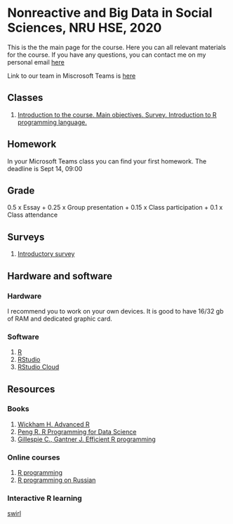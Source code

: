 # Nonreactive and Big Data in Social Sciences, NRU HSE, 2020

This is the the main page for the course. Here you can all relevant materials for the course.
If you have any questions, you can contact me on my personal email [here](mailto:debesergopotes12@gmail.com?subject=NBD_2020)

Link to our team in Miscrosoft Teams is [here](https://teams.microsoft.com/l/team/19%3a4d798a99a1da475abd8ab9ea8bcace5c%40thread.tacv2/conversations?groupId=0e7edf2d-6787-44a1-a566-5cb3e59358cd&tenantId=21f26c24-0793-4b07-a73d-563cd2ec235f)

## Classes

1. [Introduction to the course. Main objectives. Survey. Introduction to R programming language.](https://github.com/AlexByzov93/nbd_2020/tree/master/Class%201)

## Homework

In your Microsoft Teams class you can find your first homework. The deadline is Sept 14, 09:00

## Grade

0.5 x Essay + 0.25 x Group presentation + 0.15 x Class participation + 0.1 x Class attendance

## Surveys

1. [Introductory survey](https://docs.google.com/forms/d/e/1FAIpQLSdT1znhys4d72v15bQkkVMI4LNsfOHV6wST5FtjDIt-ZqoC4w/viewform?usp=sf_link)

## Hardware and software

### Hardware
I recommend you to work on your own devices. It is good to have 16/32 gb of RAM and dedicated graphic card. 

### Software

1. [R](https://cran.r-project.org/bin/)
2. [RStudio](https://rstudio.com/products/rstudio/)
3. [RStudio Сloud](https://rstudio.cloud/)

## Resources

### Books 

1. [Wickham H. Advanced R](https://adv-r.hadley.nz/preface.html)
2. [Peng R. R Programming for Data Science](https://bookdown.org/rdpeng/rprogdatascience/)
3. [Gillespie C., Gantner J. Efficient R programming](https://csgillespie.github.io/efficientR/)

### Online courses

1. [R programming](https://www.coursera.org/learn/r-programming)
2. [R programming on Russian](https://stepik.org/course/497/promo)

### Interactive R learning

[swirl](https://swirlstats.com/)
